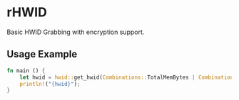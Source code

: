 # rHWID
Basic HWID Grabbing with encryption support.

## Usage Example
```rust
fn main () {
    let hwid = hwid::get_hwid(Combinations::TotalMemBytes | Combinations::HostName, "my_encryption_key").expect("[ERROR] Failed fetching HWID!");
    println!("{hwid}");
}
```

